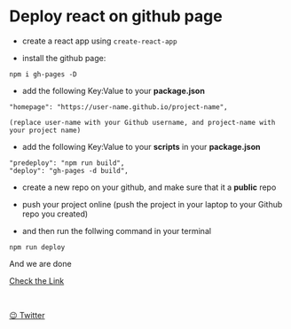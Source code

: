 # Deploy react on github page

- create a react app using `create-react-app`

- install the github page:

```
npm i gh-pages -D
```

- add the following Key:Value to your **package.json**

```
"homepage": "https://user-name.github.io/project-name",
```

`(replace user-name with your Github username, and project-name with your project name)`

- add the following Key:Value to your **scripts** in your **package.json**

```
"predeploy": "npm run build",
"deploy": "gh-pages -d build",
```

- create a new repo on your github, and make sure that it a **public** repo

- push your project online (push the project in your laptop to your Github repo you created)

- and then run the follwing command in your terminal

```
npm run deploy
```

And we are done

[Check the Link](https://dylut2000.github.io/react-github-page/")

<br>

[😉 Twitter](https://twitter.com/dylut2000?lang=en)
